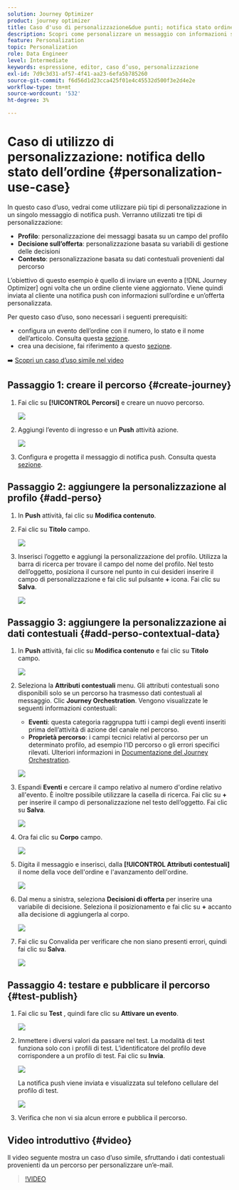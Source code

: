 ```yaml
---
solution: Journey Optimizer
product: journey optimizer
title: Caso d'uso di personalizzazione&due punti; notifica stato ordine
description: Scopri come personalizzare un messaggio con informazioni su profilo, decisione di offerta e contesto.
feature: Personalization
topic: Personalization
role: Data Engineer
level: Intermediate
keywords: espressione, editor, caso d’uso, personalizzazione
exl-id: 7d9c3d31-af57-4f41-aa23-6efa5b785260
source-git-commit: f6d56d1d23cca425f01e4c45532d500f3e2d4e2e
workflow-type: tm+mt
source-wordcount: '532'
ht-degree: 3%

---
```


# Caso di utilizzo di personalizzazione: notifica dello stato dell’ordine {#personalization-use-case}

In questo caso d’uso, vedrai come utilizzare più tipi di personalizzazione in un singolo messaggio di notifica push. Verranno utilizzati tre tipi di personalizzazione:

* **Profilo**: personalizzazione dei messaggi basata su un campo del profilo
* **Decisione sull’offerta**: personalizzazione basata su variabili di gestione delle decisioni
* **Contesto**: personalizzazione basata su dati contestuali provenienti dal percorso

L’obiettivo di questo esempio è quello di inviare un evento a [!DNL Journey Optimizer] ogni volta che un ordine cliente viene aggiornato. Viene quindi inviata al cliente una notifica push con informazioni sull’ordine e un’offerta personalizzata.

Per questo caso d’uso, sono necessari i seguenti prerequisiti:

* configura un evento dell’ordine con il numero, lo stato e il nome dell’articolo. Consulta questa [sezione](../event/about-events.md).
* crea una decisione, fai riferimento a questo [sezione](../offers/offer-activities/create-offer-activities.md).

➡️ [Scopri un caso d’uso simile nel video](#video)

## Passaggio 1: creare il percorso {#create-journey}

1. Fai clic su **[!UICONTROL Percorsi]** e creare un nuovo percorso.

   ![](assets/perso-uc4.png)

1. Aggiungi l’evento di ingresso e un **Push** attività azione.

   ![](assets/perso-uc5.png)

1. Configura e progetta il messaggio di notifica push. Consulta questa [sezione](../push/create-push.md).

## Passaggio 2: aggiungere la personalizzazione al profilo {#add-perso}

1. In **Push** attività, fai clic su **Modifica contenuto**.

1. Fai clic su **Titolo** campo.

   ![](assets/perso-uc2.png)

1. Inserisci l’oggetto e aggiungi la personalizzazione del profilo. Utilizza la barra di ricerca per trovare il campo del nome del profilo. Nel testo dell’oggetto, posiziona il cursore nel punto in cui desideri inserire il campo di personalizzazione e fai clic sul pulsante **+** icona. Fai clic su **Salva**.

   ![](assets/perso-uc3.png)

## Passaggio 3: aggiungere la personalizzazione ai dati contestuali {#add-perso-contextual-data}

1. In **Push** attività, fai clic su **Modifica contenuto** e fai clic su **Titolo** campo.

   ![](assets/perso-uc9.png)

1. Seleziona la **Attributi contestuali** menu. Gli attributi contestuali sono disponibili solo se un percorso ha trasmesso dati contestuali al messaggio. Clic **Journey Orchestration**. Vengono visualizzate le seguenti informazioni contestuali:

   * **Eventi**: questa categoria raggruppa tutti i campi degli eventi inseriti prima dell’attività di azione del canale nel percorso.
   * **Proprietà percorso**: i campi tecnici relativi al percorso per un determinato profilo, ad esempio l’ID percorso o gli errori specifici rilevati. Ulteriori informazioni in [Documentazione del Journey Orchestration](../building-journeys/expression/journey-properties.md).

   ![](assets/perso-uc10.png)

1. Espandi **Eventi** e cercare il campo relativo al numero d&#39;ordine relativo all&#39;evento. È inoltre possibile utilizzare la casella di ricerca. Fai clic su **+** per inserire il campo di personalizzazione nel testo dell’oggetto. Fai clic su **Salva**.

   ![](assets/perso-uc11.png)

1. Ora fai clic su **Corpo** campo.

   ![](assets/perso-uc12.png)

1. Digita il messaggio e inserisci, dalla **[!UICONTROL Attributi contestuali]** il nome della voce dell&#39;ordine e l&#39;avanzamento dell&#39;ordine.

   ![](assets/perso-uc13.png)

1. Dal menu a sinistra, seleziona **Decisioni di offerta** per inserire una variabile di decisione. Seleziona il posizionamento e fai clic su **+** accanto alla decisione di aggiungerla al corpo.

   ![](assets/perso-uc14.png)

1. Fai clic su Convalida per verificare che non siano presenti errori, quindi fai clic su **Salva**.

   ![](assets/perso-uc15.png)

## Passaggio 4: testare e pubblicare il percorso {#test-publish}

1. Fai clic su **Test** , quindi fare clic su **Attivare un evento**.

   ![](assets/perso-uc17.png)

1. Immettere i diversi valori da passare nel test. La modalità di test funziona solo con i profili di test. L’identificatore del profilo deve corrispondere a un profilo di test. Fai clic su **Invia**.

   ![](assets/perso-uc18.png)

   La notifica push viene inviata e visualizzata sul telefono cellulare del profilo di test.

   ![](assets/perso-uc19.png)

1. Verifica che non vi sia alcun errore e pubblica il percorso.

## Video introduttivo {#video}

Il video seguente mostra un caso d’uso simile, sfruttando i dati contestuali provenienti da un percorso per personalizzare un’e-mail.

>[!VIDEO](https://video.tv.adobe.com/v/3425027?quality=12)

